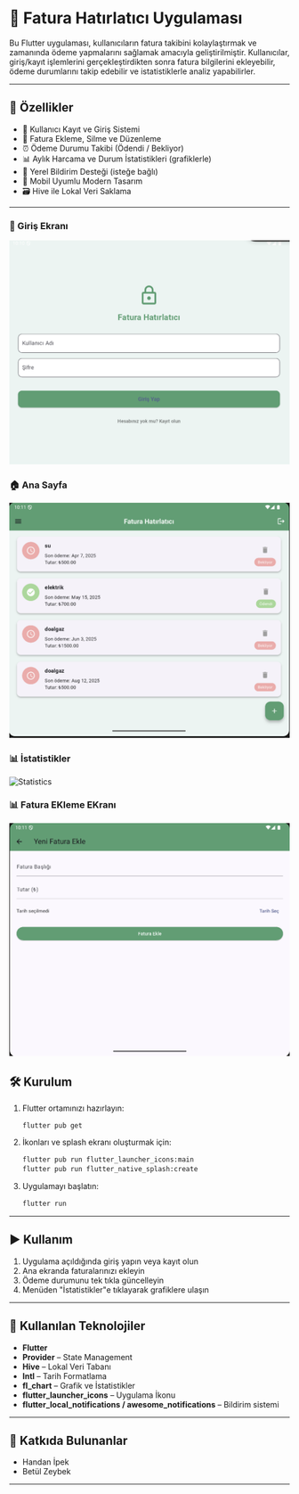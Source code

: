 # 📱 Fatura Hatırlatıcı Uygulaması

Bu Flutter uygulaması, kullanıcıların fatura takibini kolaylaştırmak ve zamanında ödeme yapmalarını sağlamak amacıyla geliştirilmiştir. Kullanıcılar, giriş/kayıt işlemlerini gerçekleştirdikten sonra fatura bilgilerini ekleyebilir, ödeme durumlarını takip edebilir ve istatistiklerle analiz yapabilirler.

---

## 🚀 Özellikler

- 👤 Kullanıcı Kayıt ve Giriş Sistemi
- 📌 Fatura Ekleme, Silme ve Düzenleme
- ⏰ Ödeme Durumu Takibi (Ödendi / Bekliyor)
- 📊 Aylık Harcama ve Durum İstatistikleri (grafiklerle)
- 🔔 Yerel Bildirim Desteği (isteğe bağlı)
- 📱 Mobil Uyumlu Modern Tasarım
- 🗃️ Hive ile Lokal Veri Saklama

---

### 🔐 Giriş Ekranı
![Login](assets/login.png)

### 🏠 Ana Sayfa
![Home](assets/home.png)

### 📊 İstatistikler
![Statistics](assets/statistics.png)

### 📊 Fatura EKleme EKranı
![Add_Bill](assets/add_bill.png)

## 🛠️ Kurulum

1. Flutter ortamınızı hazırlayın:
   ```bash
   flutter pub get
   ```

2. İkonları ve splash ekranı oluşturmak için:
   ```bash
   flutter pub run flutter_launcher_icons:main
   flutter pub run flutter_native_splash:create
   ```

3. Uygulamayı başlatın:
   ```bash
   flutter run
   ```

---

## ▶️ Kullanım

1. Uygulama açıldığında giriş yapın veya kayıt olun
2. Ana ekranda faturalarınızı ekleyin
3. Ödeme durumunu tek tıkla güncelleyin
4. Menüden "İstatistikler"e tıklayarak grafiklere ulaşın

---

## 🧩 Kullanılan Teknolojiler

- **Flutter**
- **Provider** – State Management
- **Hive** – Lokal Veri Tabanı
- **Intl** – Tarih Formatlama
- **fl_chart** – Grafik ve İstatistikler
- **flutter_launcher_icons** – Uygulama İkonu
- **flutter_local_notifications / awesome_notifications** – Bildirim sistemi

---

## 👥 Katkıda Bulunanlar

- Handan İpek
- Betül Zeybek
---
